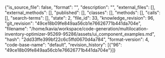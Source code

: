 {"is_source_file": false, "format": "", "description": "", "external_files": [], "external_methods": [], "published": [], "classes": [], "methods": [], "calls": [], "search-terms": [], "state": 2, "file_id": 33, "knowledge_revision": 96, "git_revision": "49ce18b09fe849aa56cb1e76626771b441da704e", "filename": "/home/kavia/workspace/code-generation/multilocation-inventory-optimizer-95269-95286/assets/ui_component_examples.md", "hash": "2dd33ffe399bf22c6c5ffd0670d4a784", "format-version": 4, "code-base-name": "default", "revision_history": [{"96": "49ce18b09fe849aa56cb1e76626771b441da704e"}]}